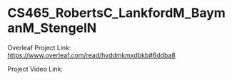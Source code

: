 # CS465_RobertsC_LankfordM_BaymanM_StengelN

Overleaf Project Link: https://www.overleaf.com/read/hvddmkmxdbkb#6ddba8

Project Video Link:
